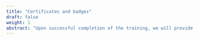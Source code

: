 ```yaml
---
title: "Certificates and badges"
draft: false
weight: 1
abstract: "Upon successful completion of the training, we will provide you with a certificate (PDF) and a Credly badge."
---
```

